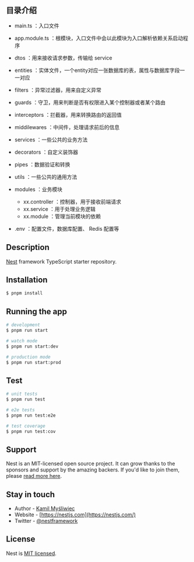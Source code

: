## 目录介绍

- main.ts ：入口文件
- app.module.ts ：根模块，入口文件中会以此模块为入口解析依赖关系启动程序
- dtos ：用来接收请求参数，传输给 service
- entities ：实体文件，一个entity对应一张数据库的表，属性与数据库字段一一对应
- filters ：异常过滤器，用来自定义异常
- guards ：守卫，用来判断是否有权限进入某个控制器或者某个路由
- interceptors ：拦截器，用来转换路由的返回值
- middilewares ：中间件，处理请求前后的信息
- services ：一些公共的业务方法
- decorators ：自定义装饰器
- pipes ：数据验证和转换
- utils ：一些公共的通用方法
- modules ：业务模块
  - xx.controller ：控制器，用于接收前端请求
  - xx.service ：用于处理业务逻辑
  - xx.module ：管理当前模块的依赖
 
- .env ：配置文件，数据库配置、 Redis 配置等

## Description

[Nest](https://github.com/nestjs/nest) framework TypeScript starter repository.

## Installation

```bash
$ pnpm install
```

## Running the app

```bash
# development
$ pnpm run start

# watch mode
$ pnpm run start:dev

# production mode
$ pnpm run start:prod
```

## Test

```bash
# unit tests
$ pnpm run test

# e2e tests
$ pnpm run test:e2e

# test coverage
$ pnpm run test:cov
```

## Support

Nest is an MIT-licensed open source project. It can grow thanks to the sponsors and support by the amazing backers. If you'd like to join them, please [read more here](https://docs.nestjs.com/support).

## Stay in touch

- Author - [Kamil Myśliwiec](https://kamilmysliwiec.com)
- Website - [https://nestjs.com](https://nestjs.com/)
- Twitter - [@nestframework](https://twitter.com/nestframework)

## License

Nest is [MIT licensed](LICENSE).

